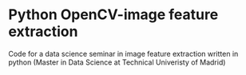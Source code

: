 # Python OpenCV-image feature extraction
Code for a data science seminar in image feature extraction written in python (Master in Data Science at Technical Univeristy of Madrid)
